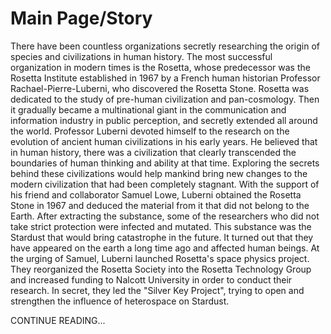 # Main Page/Story

There have been countless organizations secretly researching the origin of species and civilizations in human history. The most successful organization in modern times is the Rosetta, whose predecessor was the Rosetta Institute established in 1967 by a French human historian Professor Rachael-Pierre-Luberni, who discovered the Rosetta Stone. Rosetta was dedicated to the study of pre-human civilization and pan-cosmology. Then it gradually became a multinational giant in the communication and information industry in public perception, and secretly extended all around the world. Professor Luberni devoted himself to the research on the evolution of ancient human civilizations in his early years. He believed that in human history, there was a civilization that clearly transcended the boundaries of human thinking and ability at that time. Exploring the secrets behind these civilizations would help mankind bring new changes to the modern civilization that had been completely stagnant. With the support of his friend and collaborator Samuel Lowe, Luberni obtained the Rosetta Stone in 1967 and deduced the material from it that did not belong to the Earth.
After extracting the substance, some of the researchers who did not take strict protection were infected and mutated. This substance was the Stardust that would bring catastrophe in the future. It turned out that they have appeared on the earth a long time ago and affected human beings. At the urging of Samuel, Luberni launched Rosetta's space physics project. They reorganized the Rosetta Society into the Rosetta Technology Group and increased funding to Nalcott University in order to conduct their research. In secret, they led the "Silver Key Project",  trying to open and strengthen the influence of heterospace on Stardust.


CONTINUE READING...
